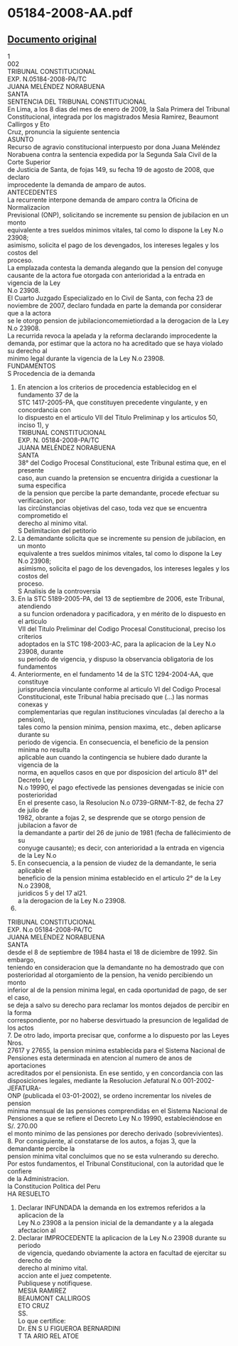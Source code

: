 
05184-2008-AA.pdf
=================
  
[Documento original](https://tc.gob.pe/jurisprudencia/2009/05184-2008-AA.pdf)  
---  
1  
002  
TRIBUNAL CONSTITUCIONAL  
EXP. N.05184-2008-PA/TC  
JUANA MELÉNDEZ NORABUENA  
SANTA  
SENTENCIA DEL TRIBUNAL CONSTITUCIONAL  
En Lima, a los 8 dias del mes de enero de 2009, la Sala Primera del Tribunal  
Constitucional, integrada por los magistrados Mesia Ramirez, Beaumont Callirgos y Eto  
Cruz, pronuncia la siguiente sentencia  
ASUNTO  
Recurso de agravio constitucional interpuesto por dona Juana Meléndez  
Norabuena contra la sentencia expedida por la Segunda Sala Civil de la Corte Superior  
de Justicia de Santa, de fojas 149, su fecha 19 de agosto de 2008, que declaro  
improcedente la demanda de amparo de autos.  
ANTECEDENTES  
La recurrente interpone demanda de amparo contra la Oficina de Normalizacion  
Previsional (ONP), solicitando se incremente su pension de jubilacion en un monto  
equivalente a tres sueldos minimos vitales, tal como lo dispone la Ley N.o 23908;  
asimismo, solicita el pago de los devengados, los intereses legales y los costos del  
proceso.  
La emplazada contesta la demanda alegando que la pension del conyuge  
causante de la actora fue otorgada con anterioridad a la entrada en vigencia de la Ley  
N.o 23908.  
El Cuarto Juzgado Especializado en lo Civil de Santa, con fecha 23 de  
noviembre de 2007, declaro fundada en parte la demanda por considerar que a la actora  
se le otorgo pension de jubilacioncomemietiordad a la derogacion de la Ley N.o 23908.  
La recurrida revoca la apelada y la reforma declarando improcedente la  
demanda, por estimar que la actora no ha acreditado que se haya violado su derecho al  
minimo legal durante la vigencia de la Ley N.o 23908.  
FUNDAMENTOS  
S Procedencia de ia demanda  
1. En atencion a los criterios de procedencia establecidog en el fundamento 37 de la  
STC 1417-2005-PA, que constituyen precedente vingulante, y en concordancia con  
lo dispuesto en el articulo VII del Titulo Preliminap y los articulos 50, inciso 1), y  
TRIBUNAL CONSTITUCIONAL  
EXP. N. 05184-2008-PA/TC  
JUANA MELÉNDEZ NORABUENA  
SANTA  
38° del Codigo Procesal Constitucional, este Tribunal estima que, en el presente  
caso, aun cuando la pretension se encuentra dirigida a cuestionar la suma especifica  
de la pension que percibe la parte demandante, procede efectuar su verificacion, por  
las circûnstancias objetivas del caso, toda vez que se encuentra comprometido el  
derecho al minimo vital.  
S Delimitacion del petitorio  
2. La demandante solicita que se incremente su pension de jubilacion, en un monto  
equivalente a tres sueldos minimos vitales, tal como lo dispone la Ley N.o 23908;  
asimismo, solicita el pago de los devengados, los intereses legales y los costos del  
proceso.  
S Analisis de la controversia  
3. En la STC 5189-2005-PA, del 13 de septiembre de 2006, este Tribunal, atendiendo  
a su funcion ordenadora y pacificadora, y en mérito de lo dispuesto en el articulo  
VII del Titulo Preliminar del Codigo Procesal Constitucional, preciso los criterios  
adoptados en la STC 198-2003-AC, para la aplicacion de la Ley N.o 23908, durante  
su periodo de vigencia, y dispuso la observancia obligatoria de los fundamentos  
4. Anteriormente, en el fundamento 14 de la STC 1294-2004-AA, que constituye  
jurisprudencia vinculante conforme al articulo VI del Codigo Procesal  
Constitucional, este Tribunal habia precisado que (...) las normas conexas y  
complementarias que regulan instituciones vinculadas (al derecho a la pension),  
tales como la pension minima, pension maxima, etc., deben aplicarse durante su  
periodo de vigencia. En consecuencia, el beneficio de la pension minima no resulta  
aplicable aun cuando la contingencia se hubiere dado durante la vigencia de la  
norma, en aquellos casos en que por disposicion del articulo 81° del Decreto Ley  
N.o 19990, el pago efectivede las pensiones devengadas se inicie con posterioridad  
En el presente caso, la Resolucion N.o 0739-GRNM-T-82, de fecha 27 de julio de  
1982, obrante a fojas 2, se desprende que se otorgo pension de jubilacion a favor de  
la demandante a partir del 26 de junio de 1981 (fecha de fallécimiento de su  
conyuge causante); es decir, con anterioridad a la entrada en vigencia de la Ley N.o  
6. En consecuencia, a la pension de viudez de la demandante, le seria aplicable el  
beneficio de la pension minima establecido en el articulo 2° de la Ley N.o 23908,  
juridicos 5 y del 17 al21.  
a la derogacion de la Ley N.o 23908.  
23908.  
TRIBUNAL CONSTITUCIONAL  
EXP. N.o 05184-2008-PA/TC  
JUANA MELÉNDEZ NORABUENA  
SANTA  
desde el 8 de septiembre de 1984 hasta el 18 de diciembre de 1992. Sin embargo,  
teniendo en consideracion que la demandante no ha demostrado que con  
posterioridad al otorgamiento de la pension, ha venido percibiendo un monto  
inferior al de la pension minima legal, en cada oportunidad de pago, de ser el caso,  
se deja a salvo su derecho para reclamar los montos dejados de percibir en la forma  
correspondiente, por no haberse desvirtuado la presuncion de legalidad de los actos  
7. De otro lado, importa precisar que, conforme a lo dispuesto por las Leyes Nros.  
27617 y 27655, la pension minima establecida para el Sistema Nacional de  
Pensiones esta determinada en atencion al numero de anos de aportaciones  
acreditados por el pensionista. En ese sentido, y en concordancia con las  
disposiciones legales, mediante la Resolucion Jefatural N.o 001-2002-JEFATURA-  
ONP (publicada el 03-01-2002), se ordeno incrementar los niveles de pension  
minima mensual de las pensiones comprendidas en el Sistema Nacional de  
Pensiones a que se refiere el Decreto Ley N.o 19990, estableciéndose en S/. 270.00  
el monto minimo de las pensiones por derecho derivado (sobrevivientes).  
8. Por consiguiente, al constatarse de los autos, a fojas 3, que la demandante percibe la  
pension minima vital concluimos que no se esta vulnerando su derecho.  
Por estos fundamentos, el Tribunal Constitucional, con la autoridad que le confiere  
de la Administracion.  
la Constitucion Politica del Peru  
HA RESUELTO  
1. Declarar INFUNDADA la demanda en los extremos referidos a la aplicacion de la  
Ley N.o 23908 a la pension inicial de la demandante y a la alegada afectacion al  
1. Declarar IMPROCEDENTE la aplicacion de la Ley N.o 23908 durante su periodo  
de vigencia, quedando obviamente la actora en facultad de ejercitar su derecho de  
derecho al minimo vital.  
accion ante el juez competente.  
Publiquese y notifiquese.  
MESIA RAMIREZ  
BEAUMONT CALLIRGOS  
ETO CRUZ  
SS.  
Lo que certifice:  
Dr. EN S U FIGUEROA BERNARDINI  
T TA ARIO REL ATOE
